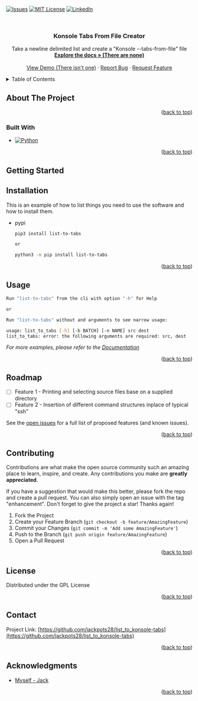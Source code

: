<a name="readme-top"></a>


[![Issues][issues-shield]](https://github.com/jackpots28/list_to_konsole-tabs/issues)
[![MIT License][license-shield]](n/a)
[![LinkedIn][linkedin-shield]](https://www.linkedin.com/in/jack-john-sims)



<!-- PROJECT LOGO -->
<br />
<div align="center">

<h3 align="center">Konsole Tabs From File Creator</h3>

  <p align="center">
    Take a newline delimited list and create a "Konsole --tabs-from-file" file
    <br />
    <a href="https://github.com/github_username/repo_name"><strong>Explore the docs » (There are none)</strong></a>
    <br />
    <br />
    <a href="https://github.com/github_username/repo_name">View Demo (There isn't one)</a>
    ·
    <a href="https://github.com/jackpots28/list_to_konsole-tabs/issues">Report Bug</a>
    ·
    <a href="https://github.com/jackpots28/list_to_konsole-tabs/issues">Request Feature</a>
  </p>
</div>



<!-- TABLE OF CONTENTS -->
<details>
  <summary>Table of Contents</summary>
  <ol>
    <li>
      <a href="#about-the-project">About The Project</a>
      <ul>
        <li><a href="#built-with">Built With</a></li>
      </ul>
    </li>
    <li>
      <a href="#getting-started">Getting Started</a>
      <ul>
        <li><a href="#Installation">Installation</a></li>
      </ul>
    </li>
    <li><a href="#usage">Usage</a></li>
    <li><a href="#roadmap">Roadmap</a></li>
    <li><a href="#contributing">Contributing</a></li>
    <li><a href="#license">License</a></li>
    <li><a href="#contact">Contact</a></li>
    <li><a href="#acknowledgments">Acknowledgments</a></li>
  </ol>
</details>



<!-- ABOUT THE PROJECT -->
## About The Project

<p align="right">(<a href="#readme-top">back to top</a>)</p>



### Built With

* [![Python][python-badge]](https://www.python.org/)


<p align="right">(<a href="#readme-top">back to top</a>)</p>



<!-- GETTING STARTED -->
## Getting Started


## Installation

This is an example of how to list things you need to use the software and how to install them.
* pypi
  ```sh
  pip3 install list-to-tabs
  
  or
  
  python3 -m pip install list-to-tabs
  ```

<p align="right">(<a href="#readme-top">back to top</a>)</p>



<!-- USAGE EXAMPLES -->
## Usage
```sh
Run "list-to-tabs" from the cli with option "-h" for Help

or 

Run "list-to-tabs" without and arguments to see narrow usage:

usage: list_to_tabs [-h] [-b BATCH] [-n NAME] src dest
list_to_tabs: error: the following arguments are required: src, dest
```
_For more examples, please refer to the [Documentation]()_

<p align="right">(<a href="#readme-top">back to top</a>)</p>

<!-- ROADMAP -->
## Roadmap

- [ ] Feature 1 - Printing and selecting source files base on a supplied directory
- [ ] Feature 2 - Insertion of different command structures inplace of typical "ssh"

See the [open issues](https://github.com/jackpots28/list_to_konsole-tabs/issues) for a full list of proposed features (and known issues).

<p align="right">(<a href="#readme-top">back to top</a>)</p>

<!-- CONTRIBUTING -->
## Contributing

Contributions are what make the open source community such an amazing place to learn, inspire, and create. Any contributions you make are **greatly appreciated**.

If you have a suggestion that would make this better, please fork the repo and create a pull request. You can also simply open an issue with the tag "enhancement".
Don't forget to give the project a star! Thanks again!

1. Fork the Project
2. Create your Feature Branch (`git checkout -b feature/AmazingFeature`)
3. Commit your Changes (`git commit -m 'Add some AmazingFeature'`)
4. Push to the Branch (`git push origin feature/AmazingFeature`)
5. Open a Pull Request

<p align="right">(<a href="#readme-top">back to top</a>)</p>



<!-- LICENSE -->
## License

Distributed under the GPL License

<p align="right">(<a href="#readme-top">back to top</a>)</p>



<!-- CONTACT -->
## Contact

Project Link: [https://github.com/jackpots28/list_to_konsole-tabs](https://github.com/jackpots28/list_to_konsole-tabs)

<p align="right">(<a href="#readme-top">back to top</a>)</p>



<!-- ACKNOWLEDGMENTS -->
## Acknowledgments

* [Myself - Jack]()

<p align="right">(<a href="#readme-top">back to top</a>)</p>



<!-- MARKDOWN LINKS & IMAGES -->
<!-- https://www.markdownguide.org/basic-syntax/#reference-style-links -->
[contributors-shield]: https://img.shields.io/github/contributors/github_username/repo_name.svg?style=for-the-badge
[contributors-url]: https://github.com/github_username/repo_name/graphs/contributors
[forks-shield]: https://img.shields.io/github/forks/github_username/repo_name.svg?style=for-the-badge
[forks-url]: https://github.com/github_username/repo_name/network/members
[stars-shield]: https://img.shields.io/github/stars/github_username/repo_name.svg?style=for-the-badge
[stars-url]: https://github.com/github_username/repo_name/stargazers
[issues-shield]: https://img.shields.io/github/issues/github_username/repo_name.svg?style=for-the-badge
[issues-url]: https://github.com/github_username/repo_name/issues
[license-shield]: https://img.shields.io/github/license/github_username/repo_name.svg?style=for-the-badge
[license-url]: https://github.com/github_username/repo_name/blob/master/LICENSE.txt
[linkedin-shield]: https://img.shields.io/badge/-LinkedIn-black.svg?style=for-the-badge&logo=linkedin&colorB=555
[linkedin-url]: https://linkedin.com/in/linkedin_username
[python-badge]: https://img.shields.io/badge/Python-FFD43B?style=for-the-badge&logo=python&logoColor=blue
